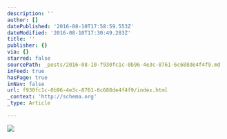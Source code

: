 ```yaml
---
description: ''
author: []
datePublished: '2016-08-10T17:58:59.553Z'
dateModified: '2016-08-10T17:30:49.283Z'
title: ''
publisher: {}
via: {}
starred: false
sourcePath: _posts/2016-08-10-f930fc1c-0b96-4e3c-8761-6c688de4f4f9.md
inFeed: true
hasPage: true
inNav: false
url: f930fc1c-0b96-4e3c-8761-6c688de4f4f9/index.html
_context: 'http://schema.org'
_type: Article

---
```

![](https://the-grid-user-content.s3-us-west-2.amazonaws.com/81997d78-b84e-4f2e-9ccc-48b272799dda.jpg)
